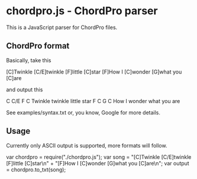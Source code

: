 # chordpro.js - ChordPro parser

This is a JavaScript parser for ChordPro files.

## ChordPro format

Basically, take this

 [C]Twinkle [C/E]twinkle [F]little [C]star
 [F]How I [C]wonder [G]what you [C]are

and output this
 
 C       C/E     F      C
 Twinkle twinkle little star
 F     C      G        C
 How I wonder what you are

See examples/syntax.txt or, you know, Google for more details.

## Usage

Currently only ASCII output is supported, more formats will follow.

 var chordpro = require("./chordpro.js");
 var song = "[C]Twinkle [C/E]twinkle [F]little [C]star\n" +
            "[F]How I [C]wonder [G]what you [C]are\n";
 var output = chordpro.to_txt(song);
